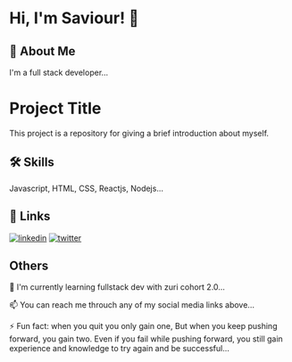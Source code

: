 
# Hi, I'm Saviour! 👋


## 🚀 About Me
I'm a full stack developer...


# Project Title

This project is a repository for giving a brief introduction about myself.


## 🛠 Skills
Javascript, HTML, CSS, Reactjs, Nodejs...


## 🔗 Links
[![linkedin](https://img.shields.io/badge/linkedin-0A66C2?style=for-the-badge&logo=linkedin&logoColor=white)](https://www.linkedin.com/in/duru-ozurumba-saviour-20275123b/)
[![twitter](https://img.shields.io/badge/twitter-1DA1F2?style=for-the-badge&logo=twitter&logoColor=white)](https://twitter.com/Chidex_UTD)


## Others
🧠 I'm currently learning fullstack dev with zuri cohort 2.0...

📫 You can reach me throuch any of my social media links above...

⚡️ Fun fact: when you quit you only gain one, But when you keep pushing forward, you gain two. Even if you fail while pushing forward, you still gain experience and knowledge to try again and be successful...

